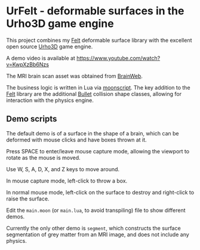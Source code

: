 # UrFelt - deformable surfaces in the Urho3D game engine
This project combines my [Felt](https://github.com/feltech/Felt) deformable surface library with
the excellent open source [Urho3D](https://urho3d.github.io/) game engine.

A demo video is available at https://www.youtube.com/watch?v=KwpXzBb6Nzs

The MRI brain scan asset was obtained from [BrainWeb](http://www.bic.mni.mcgill.ca/brainweb/).

The business logic is written in Lua via [moonscript](https://moonscript.org/).  The key addition
to the [Felt](https://github.com/feltech/Felt) library are the additional
[Bullet](https://pybullet.org) collision shape classes, allowing for interaction with the physics
engine.

## Demo scripts

The default demo is of a surface in the shape of a brain, which can be deformed with mouse clicks
and have boxes thrown at it.

Press SPACE to enter/leave mouse capture mode, allowing the viewport to rotate as the mouse is
moved.

Use W, S, A, D, X, and Z keys to move around.

In mouse capture mode, left-click to throw a box.

In normal mouse mode, left-click on the surface to destroy and right-click to raise the surface.

Edit the `main.moon` (or `main.lua`, to avoid transpiling) file to show different demos.

Currently the only other demo is `segment`, which constructs the surface segmentation of grey
matter from an MRI image, and does not include any physics.
